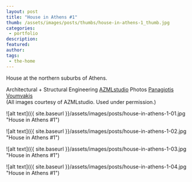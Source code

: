 ```yaml
---
layout: post
title: "House in Athens #1"
thumb: /assets/images/posts/thumbs/house-in-athens-1_thumb.jpg
categories:
 - portfolio
description:
featured:
author: 
tags:
 - the-home
---
```


House at the northern suburbs of Athens.

<p class="credits">
    <span class="title">Architectural + Structural Engineering</span>
        <span class="contributor"><a href="http://www.azmlstudio.com/index.asp">AZMLstudio</a></span>
    <span class="title">Photos</span>
        <span class="contributor"><a href="https://www.instagram.com/panagiotisvoumvakis/">Panagiotis Voumvakis</a></span><br>
    (All images courtesy of AZMLstudio. Used under permission.)
</p>

![alt text]({{ site.baseurl }}/assets/images/posts/house-in-athens-1-01.jpg "House in Athens #1")

![alt text]({{ site.baseurl }}/assets/images/posts/house-in-athens-1-02.jpg "House in Athens #1")

![alt text]({{ site.baseurl }}/assets/images/posts/house-in-athens-1-03.jpg "House in Athens #1")

![alt text]({{ site.baseurl }}/assets/images/posts/house-in-athens-1-04.jpg "House in Athens #1")
